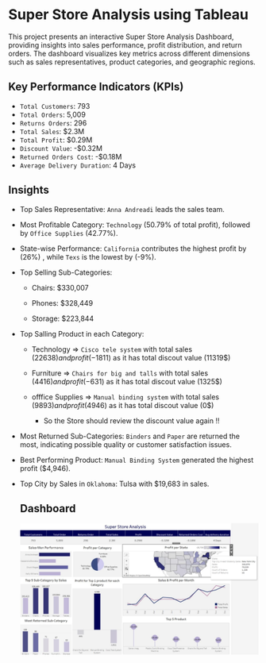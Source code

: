 # Super Store Analysis using Tableau
This project presents an interactive Super Store Analysis Dashboard, providing insights into sales performance, profit distribution, and return orders. The dashboard visualizes key metrics across different dimensions such as sales representatives, product categories, and geographic regions.

## Key Performance Indicators (KPIs)

- `Total Customers`: 793
- `Total Orders`: 5,009
- `Returns Orders`: 296
- `Total Sales`: $2.3M
- `Total Profit`: $0.29M
- `Discount Value`: -$0.32M
- `Returned Orders Cost`: -$0.18M
- `Average Delivery Duration`: 4 Days

## Insights

- Top Sales Representative: `Anna Andreadi` leads the sales team.

- Most Profitable Category: `Technology` (50.79% of total profit), followed by `Office Supplies` (42.77%).

- State-wise Performance: `California` contributes the highest profit by (26%) , while `Texs` is the lowest by (-9%).

- Top Selling Sub-Categories:

   - Chairs: $330,007

   - Phones: $328,449

   - Storage: $223,844
  
- Top Salling Product in each Category:
  - Technology => `Cisco tele system` with total sales (22638$) and profit (-1811$) as it has total discout value (11319$)
  - Furniture => `Chairs for big and talls` with total sales (4416$) and profit (-631$) as it has total discout value (1325$)
  - offfice Supplies => `Manual binding system` with total sales (9893$) and profit (4946$) as it has total discout value (0$)
    
      - So the Store should review the discount value again !!

- Most Returned Sub-Categories: `Binders` and `Paper` are returned the most, indicating possible quality or customer satisfaction issues.

- Best Performing Product: `Manual Binding System` generated the highest profit ($4,946).

- Top City by Sales in `Oklahoma`: Tulsa with $19,683 in sales.

  ## Dashboard
    ![Final Dashboard](https://github.com/maiimamdooh/Super-Store-analysis/blob/main/Dashboard.jpeg?raw=true)
